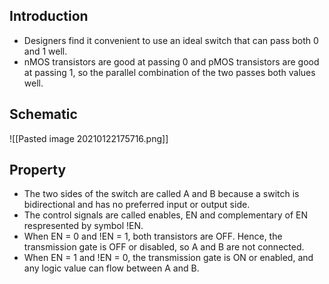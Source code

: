## Introduction
- Designers find it convenient to use an ideal switch that can pass both 0 and 1 well.
- nMOS transistors are good at passing 0 and pMOS transistors are good at passing 1, so the parallel combination of the two passes both values well.
## Schematic
![[Pasted image 20210122175716.png]]
## Property
- The two sides of the switch are called A and B because a switch is bidirectional and has no preferred input or output side.
- The control signals are called enables, EN and complementary of EN respresented by symbol !EN.
- When EN = 0 and !EN = 1, both transistors are OFF. Hence, the transmission gate is OFF or disabled, so A and B are not connected.
- When EN = 1 and !EN = 0, the transmission gate is ON or enabled, and any logic value can flow between A and B.